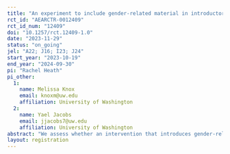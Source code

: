 ```yaml
---
title: "An experiment to include gender-related material in introductory microeconomics"
rct_id: "AEARCTR-0012409"
rct_id_num: "12409"
doi: "10.1257/rct.12409-1.0"
date: "2023-11-29"
status: "on_going"
jel: "A22; J16; I23; J24"
start_year: "2023-10-19"
end_year: "2024-09-30"
pi: "Rachel Heath"
pi_other:
  1:
    name: Melissa Knox
    email: knoxm@uw.edu
    affiliation: University of Washington
  2:
    name: Yael Jacobs
    email: jjacobs7@uw.edu
    affiliation: University of Washington
abstract: "We assess whether an intervention that introduces gender-related material into an introductory economics course improves students’ sense of relevance and belonging, test scores, and application to the economics major."
layout: registration
---
```


